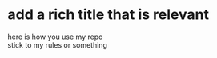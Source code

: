 # add a rich title that is relevant #

here is how you use my repo  
stick to my rules or something
